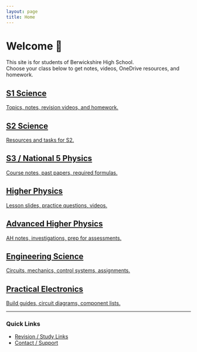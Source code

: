 ```yaml
---
layout: page
title: Home
---
```


<link rel="stylesheet" href="/assets/style.css">

# Welcome 👋

This site is for students of Berwickshire High School.  
Choose your class below to get notes, videos, OneDrive resources, and homework.

<div class="tile-grid">

  <a class="class-tile" href="/classes/s1-science">
    <h2>S1 Science</h2>
    <p>Topics, notes, revision videos, and homework.</p>
  </a>

  <a class="class-tile" href="/classes/s2-science">
    <h2>S2 Science</h2>
    <p>Resources and tasks for S2.</p>
  </a>

  <a class="class-tile" href="/classes/s3-n5-physics">
    <h2>S3 / National 5 Physics</h2>
    <p>Course notes, past papers, required formulas.</p>
  </a>

  <a class="class-tile" href="/classes/higher-physics">
    <h2>Higher Physics</h2>
    <p>Lesson slides, practice questions, videos.</p>
  </a>

  <a class="class-tile" href="/classes/adv-higher-physics">
    <h2>Advanced Higher Physics</h2>
    <p>AH notes, investigations, prep for assessments.</p>
  </a>

  <a class="class-tile" href="/classes/engineering-science">
    <h2>Engineering Science</h2>
    <p>Circuits, mechanics, control systems, assignments.</p>
  </a>

  <a class="class-tile" href="/classes/practical-electronics">
    <h2>Practical Electronics</h2>
    <p>Build guides, circuit diagrams, component lists.</p>
  </a>

</div>

---

### Quick Links

- [Revision / Study Links](/quick-links)
- [Contact / Support](/contact)
